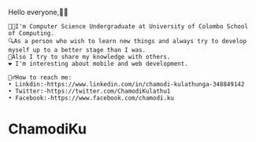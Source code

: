 ﻿Hello everyone,👋👋

	👩‍🎓I'm Computer Science Undergraduate at University of Colombo School of Computing.
	🔍As a person who wish to learn new things and always try to develop myself up to a better stage than I was. 
	🤛Also I try to share my knowledge with others.
	❤️ I'm interesting about mobile and web development.
	
	🕵️‍♂️How to reach me:
    • Linkdin:-https://www.linkedin.com/in/chamodi-kulathunga-348849142
    • Twitter:-https://twitter.com/ChamodiKulathu1
    • Facebook:-https://www.facebook.com/chamodi.ku
	
        
# ChamodiKu
